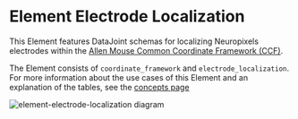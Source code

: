# Element Electrode Localization

This Element features DataJoint schemas for localizing Neuropixels electrodes within the [Allen Mouse Common Coordinate Framework (CCF)](http://atlas.brain-map.org/).

The Element consists of `coordinate_framework` and `electrode_localization`. For more information about the use cases of this Element and an explanation of the tables, see the [concepts page](./concepts.md) 

![element-electrode-localization diagram](https://raw.githubusercontent.com/datajoint/element-electrode-localization/main/images/diagram_electrode_localization.svg)
